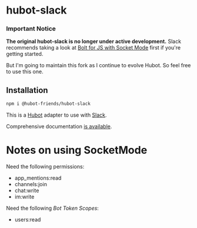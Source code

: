 # hubot-slack

### Important Notice

**The original hubot-slack is no longer under active development.** Slack recommends taking a look at [Bolt for JS with Socket Mode](https://slack.dev/bolt-js/concepts#socket-mode) first if you're getting started.

But I'm going to maintain this fork as I continue to evolve Hubot. So feel free to use this one.

## Installation

```sh
npm i @hubot-friends/hubot-slack
```

This is a [Hubot](http://hubot.github.com/) adapter to use with [Slack](https://slack.com).

Comprehensive documentation [is available](https://slackapi.github.io/hubot-slack).


# Notes on using SocketMode

Need the following permissions:
- app_mentions:read
- channels:join
- chat:write
- im:write

Need the following *Bot Token Scopes*:
- users:read
